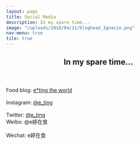 ```yaml
---
layout: page
title: Social Media
description: In my spare time...
image: "/uploads/2018/04/11/bloghead_Ignacio.png"
nav-menu: true
tile: true
---
```

<!-- Main --> <div id="main">

<!-- One --> <section id="one"> <div class="inner"> <header class="major"> <h2>In my spare time...</h2> </header> <p>Food blog: <a href="http://www.e-tingfood.com/" target="_blank">e*ting the world</a><br /> <br /> Instagram: <a href="http://instagram.com/e_ting" target="_blank">@e_ting</a><br />  <br /> Twitter: <a href="http://twitter.com/e_ting" target="_blank">@e_ting</a> <br /> Weibo: @e婷在食 <br /> <br />Wechat: e婷在食</p> </div> </section>

</div>